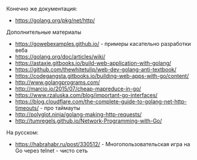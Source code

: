 Конечно же документация:
* https://golang.org/pkg/net/http/

Дополнительные материалы

* https://gowebexamples.github.io/ - примеры касательно разработки веба
* https://golang.org/doc/articles/wiki/
* https://astaxie.gitbooks.io/build-web-application-with-golang/
* https://github.com/thewhitetulip/web-dev-golang-anti-textbook/
* https://codegangsta.gitbooks.io/building-web-apps-with-go/content/
* http://www.golangprograms.com/
* http://marcio.io/2015/07/cheap-mapreduce-in-go/
* https://www.rzaluska.com/blog/important-go-interfaces/
* https://blog.cloudflare.com/the-complete-guide-to-golang-net-http-timeouts/ - про таймауты
* http://polyglot.ninja/golang-making-http-requests/
* http://tumregels.github.io/Network-Programming-with-Go/

На русском:

* https://habrahabr.ru/post/330512/ - Многопользовательская игра на Go через telnet - чисто сеть